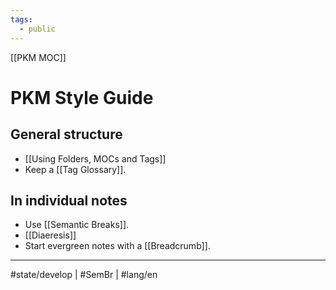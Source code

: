 ```yaml
---
tags:
  - public
---
```

[[PKM MOC]]
# PKM Style Guide
## General structure
- [[Using Folders, MOCs and Tags]]
- Keep a [[Tag Glossary]].

## In individual notes
- Use [[Semantic Breaks]].
- [[Diaeresis]]
- Start evergreen notes with a [[Breadcrumb]].


---
#state/develop | #SemBr | #lang/en